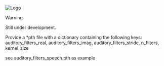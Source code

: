 ![Logo](https://github.com/danedane-haider/HybrA-Filterbanks/assets/55834940/5a7f4ec5-86a3-47b8-bdd0-fd92943f8b1b)

> [!WARNING]
> Still under development.

Provide a *pth file with a dictionary containing the following keys: auditory_filters_real, auditory_filters_imag, auditory_filters_stride, n_filters, kernel_size

see auditory_filters_speech.pth as example
